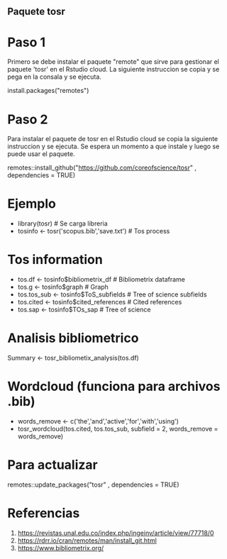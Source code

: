 ## Paquete tosr 

# Paso 1
Primero se debe instalar el paquete "remote" que sirve para gestionar el paquete 'tosr' en el Rstudio cloud. La siguiente instruccion se copia y se pega en la consala y se ejecuta. 

install.packages("remotes")

# Paso 2
Para instalar el paquete de tosr en el Rstudio cloud se copia la siguiente instruccion y se ejecuta. Se espera un momento a que instale y luego se puede usar el paquete.  

remotes::install_github("https://github.com/coreofscience/tosr" , dependencies = TRUE)

# **Ejemplo**
- library(tosr)                             # Se carga libreria 
- tosinfo <- tosr('scopus.bib','save.txt')  # Tos process

# Tos information
- tos.df      <- tosinfo$bibliometrix_df    # Bibliometrix dataframe
- tos.g       <- tosinfo$graph              # Graph
- tos.tos_sub <- tosinfo$ToS_subfields      # Tree of science subfields
- tos.cited   <- tosinfo$cited_references   # Cited references
- tos.sap     <- tosinfo$TOs_sap            # Tree of science 


# **Analisis bibliometrico**
Summary <- tosr_bibliometix_analysis(tos.df)

# Wordcloud (funciona para archivos .bib)
- words_remove <- c('the','and','active','for','with','using')
- tosr_wordcloud(tos.cited, tos.tos_sub, subfield = 2, words_remove = words_remove)

# **Para actualizar**
remotes::update_packages("tosr" , dependencies = TRUE)

# Referencias
1. https://revistas.unal.edu.co/index.php/ingeinv/article/view/77718/0
2. https://rdrr.io/cran/remotes/man/install_git.html
2. https://www.bibliometrix.org/
